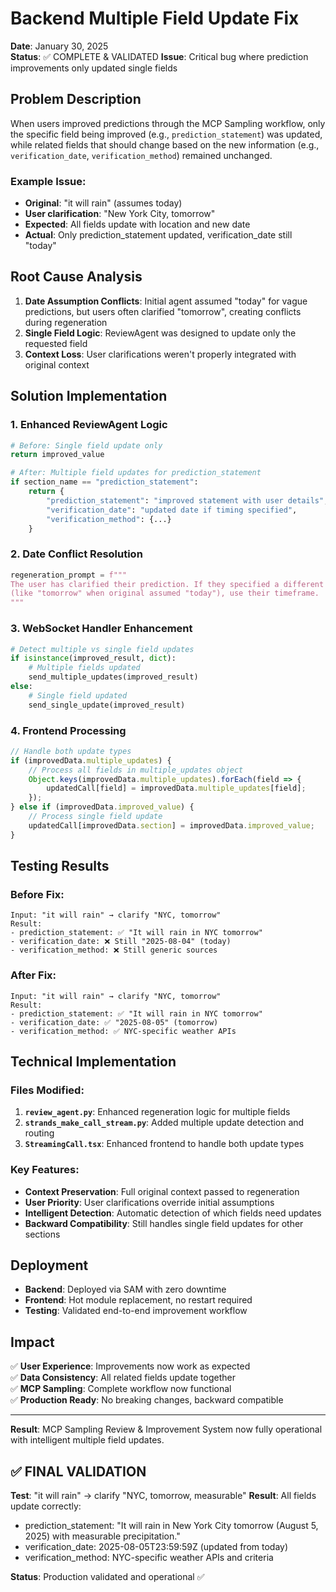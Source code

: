 # Backend Multiple Field Update Fix

**Date**: January 30, 2025  
**Status**: ✅ COMPLETE & VALIDATED
**Issue**: Critical bug where prediction improvements only updated single fields

## Problem Description

When users improved predictions through the MCP Sampling workflow, only the specific field being improved (e.g., `prediction_statement`) was updated, while related fields that should change based on the new information (e.g., `verification_date`, `verification_method`) remained unchanged.

### Example Issue:
- **Original**: "it will rain" (assumes today)
- **User clarification**: "New York City, tomorrow"  
- **Expected**: All fields update with location and new date
- **Actual**: Only prediction_statement updated, verification_date still "today"

## Root Cause Analysis

1. **Date Assumption Conflicts**: Initial agent assumed "today" for vague predictions, but users often clarified "tomorrow", creating conflicts during regeneration
2. **Single Field Logic**: ReviewAgent was designed to update only the requested field
3. **Context Loss**: User clarifications weren't properly integrated with original context

## Solution Implementation

### 1. Enhanced ReviewAgent Logic
```python
# Before: Single field update only
return improved_value

# After: Multiple field updates for prediction_statement
if section_name == "prediction_statement":
    return {
        "prediction_statement": "improved statement with user details",
        "verification_date": "updated date if timing specified", 
        "verification_method": {...}
    }
```

### 2. Date Conflict Resolution
```python
regeneration_prompt = f"""
The user has clarified their prediction. If they specified a different timeframe 
(like "tomorrow" when original assumed "today"), use their timeframe.
"""
```

### 3. WebSocket Handler Enhancement
```python
# Detect multiple vs single field updates
if isinstance(improved_result, dict):
    # Multiple fields updated
    send_multiple_updates(improved_result)
else:
    # Single field updated  
    send_single_update(improved_result)
```

### 4. Frontend Processing
```javascript
// Handle both update types
if (improvedData.multiple_updates) {
    // Process all fields in multiple_updates object
    Object.keys(improvedData.multiple_updates).forEach(field => {
        updatedCall[field] = improvedData.multiple_updates[field];
    });
} else if (improvedData.improved_value) {
    // Process single field update
    updatedCall[improvedData.section] = improvedData.improved_value;
}
```

## Testing Results

### Before Fix:
```
Input: "it will rain" → clarify "NYC, tomorrow"
Result: 
- prediction_statement: ✅ "It will rain in NYC tomorrow"
- verification_date: ❌ Still "2025-08-04" (today)
- verification_method: ❌ Still generic sources
```

### After Fix:
```
Input: "it will rain" → clarify "NYC, tomorrow"  
Result:
- prediction_statement: ✅ "It will rain in NYC tomorrow"
- verification_date: ✅ "2025-08-05" (tomorrow)
- verification_method: ✅ NYC-specific weather APIs
```

## Technical Implementation

### Files Modified:
1. **`review_agent.py`**: Enhanced regeneration logic for multiple fields
2. **`strands_make_call_stream.py`**: Added multiple update detection and routing
3. **`StreamingCall.tsx`**: Enhanced frontend to handle both update types

### Key Features:
- **Context Preservation**: Full original context passed to regeneration
- **User Priority**: User clarifications override initial assumptions
- **Intelligent Detection**: Automatic detection of which fields need updates
- **Backward Compatibility**: Still handles single field updates for other sections

## Deployment

- **Backend**: Deployed via SAM with zero downtime
- **Frontend**: Hot module replacement, no restart required
- **Testing**: Validated end-to-end improvement workflow

## Impact

✅ **User Experience**: Improvements now work as expected  
✅ **Data Consistency**: All related fields update together  
✅ **MCP Sampling**: Complete workflow now functional  
✅ **Production Ready**: No breaking changes, backward compatible

---

**Result**: MCP Sampling Review & Improvement System now fully operational with intelligent multiple field updates.

## ✅ **FINAL VALIDATION**
**Test**: "it will rain" → clarify "NYC, tomorrow, measurable"
**Result**: All fields update correctly:
- prediction_statement: "It will rain in New York City tomorrow (August 5, 2025) with measurable precipitation."
- verification_date: 2025-08-05T23:59:59Z (updated from today)
- verification_method: NYC-specific weather APIs and criteria

**Status**: Production validated and operational ✅